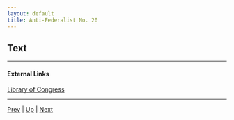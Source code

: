 ```yaml
---
layout: default
title: Anti-Federalist No. 20
---
```


## Text

---
#### External Links
[Library of Congress]()

---

[Prev](19.md) | [Up](README.md) | [Next](21.md)
